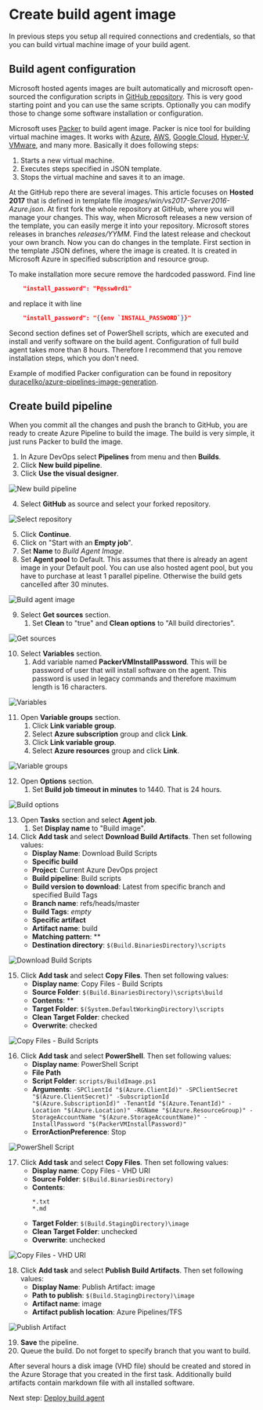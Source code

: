 # Create build agent image

In previous steps you setup all required connections and credentials, so that you can build virtual machine image of your build agent.

## Build agent configuration

Microsoft hosted agents images are built automatically and microsoft open-sourced the configuration scripts in [GitHub repository](https://github.com/Microsoft/azure-pipelines-image-generation). This is very good starting point and you can use the same scripts. Optionally you can modify those to change some software installation or configuration.

Microsoft uses [Packer](https://www.packer.io/) to build agent image. Packer is nice tool for building virtual machine images. It works with [Azure](https://azure.microsoft.com/), [AWS](https://aws.amazon.com/), [Google Cloud](https://cloud.google.com/), [Hyper-V](https://www.microsoft.com/en-us/server-cloud/solutions/virtualization.aspx), [VMware](https://www.vmware.com/), and many more. Basically it does following steps:
1. Starts a new virtual machine.
2. Executes steps specified in JSON template.
3. Stops the virtual machine and saves it to an image.

At the GitHub repo there are several images. This article focuses on **Hosted 2017** that is defined in template file _images/win/vs2017-Server2016-Azure.json_. At first fork the whole repository at GitHub, where you will manage your changes. This way, when Microsoft releases a new version of the template, you can easily merge it into your repository. Microsoft stores releases in branches _releases/YYMM_. Find the latest release and checkout your own branch. Now you can do changes in the template. First section in the template JSON defines, where the image is created. It is created in Microsoft Azure in specified subscription and resource group.

To make installation more secure remove the hardcoded password. Find line
```json
    "install_password": "P@ssw0rd1"
```
and replace it with line
```json
    "install_password": "{{env `INSTALL_PASSWORD`}}"
```

Second section defines set of PowerShell scripts, which are executed and install and verify software on the build agent. Configuration of full build agent takes more than 8 hours. Therefore I recommend that you remove installation steps, which you don't need.

Example of modified Packer configuration can be found in repository [duracellko/azure-pipelines-image-generation](https://github.com/duracellko/azure-pipelines-image-generation/tree/duracellko/1901.1/images/win).

## Create build pipeline

When you commit all the changes and push the branch to GitHub, you are ready to create Azure Pipeline to build the image. The build is very simple, it just runs Packer to build the image.

1. In Azure DevOps select **Pipelines** from menu and then **Builds**.
2. Click **New build pipeline**.
3. Click **Use the visual designer**.

![New build pipeline](images/Create_build_agent_image_New_build_pipeline.png)

4. Select **GitHub** as source and select your forked repository.

![Select repository](images/Create_build_agent_image_Select_repository.png)

5. Click **Continue**.
6. Click on "Start with an **Empty job**".
7. Set **Name** to _Build Agent Image_.
8. Set **Agent pool** to Default. This assumes that there is already an agent image in your Default pool. You can use also hosted agent pool, but you have to purchase at least 1 parallel pipeline. Otherwise the build gets cancelled after 30 minutes.

![Build agent image](images/Create_build_agent_image_Build_image.png)

9. Select **Get sources** section.
    1. Set **Clean** to "true" and **Clean options** to "All build directories".

![Get sources](images/Create_build_agent_image_Get_sources.png)

10. Select **Variables** section.
    1. Add variable named **PackerVMInstallPassword**. This will be password of user that will install software on the agent. This password is used in legacy commands and therefore maximum length is 16 characters.

![Variables](images/Create_build_agent_image_Variables.png)

11. Open **Variable groups** section.
    1. Click **Link variable group**.
    2. Select **Azure subscription** group and click **Link**.
    3. Click **Link variable group**.
    4. Select **Azure resources** group and click **Link**.

![Variable groups](images/Create_build_agent_image_Variable_groups.png)

12. Open **Options** section.
    1. Set **Build job timeout in minutes** to 1440. That is 24 hours.

![Build options](images/Create_build_agent_image_Build_options.png)

13. Open **Tasks** section and select **Agent job**.
    1. Set **Display name** to "Build image".
14. Click **Add task** and select **Download Build Artifacts**. Then set following values:
    - **Display Name**: Download Build Scripts
    - **Specific build**
    - **Project**: Current Azure DevOps project
    - **Build pipeline**: Build scripts
    - **Build version to download**: Latest from specific branch and specified Build Tags
    - **Branch name**: refs/heads/master
    - **Build Tags**: _empty_
    - **Specific artifact**
    - **Artifact name**: build
    - **Matching pattern**: **
    - **Destination directory**: `$(Build.BinariesDirectory)\scripts`

![Download Build Scripts](images/Create_build_agent_image_Download_Build_Scripts.png)

15. Click **Add task** and select **Copy Files**. Then set following values:
    - **Display name**: Copy Files - Build Scripts
    - **Source Folder**: `$(Build.BinariesDirectory)\scripts\build`
    - **Contents**: **
    - **Target Folder**: `$(System.DefaultWorkingDirectory)\scripts`
    - **Clean Target Folder**: checked
    - **Overwrite**: checked

![Copy Files - Build Scripts](images/Create_build_agent_image_Copy_Files_Build_Scripts.png)

16. Click **Add task** and select **PowerShell**. Then set following values:
    - **Display name**: PowerShell Script
    - **File Path**
    - **Script Folder**: `scripts/BuildImage.ps1`
    - **Arguments**: `-SPClientId "$(Azure.ClientId)" -SPClientSecret "$(Azure.ClientSecret)" -SubscriptionId "$(Azure.SubscriptionId)" -TenantId "$(Azure.TenantId)" -Location "$(Azure.Location)" -RGName "$(Azure.ResourceGroup)" -StorageAccountName "$(Azure.StorageAccountName)" -InstallPassword "$(PackerVMInstallPassword)"`
    - **ErrorActionPreference**: Stop

![PowerShell Script](images/Create_build_agent_image_PowerShell_Script.png)

17. Click **Add task** and select **Copy Files**. Then set following values:
    - **Display name**: Copy Files - VHD URI
    - **Source Folder**: `$(Build.BinariesDirectory)`
    - **Contents**:
        ```
        *.txt
        *.md
        ```
    - **Target Folder**: `$(Build.StagingDirectory)\image`
    - **Clean Target Folder**: unchecked
    - **Overwrite**: unchecked

![Copy Files - VHD URI](images/Create_build_agent_image_Copy_Files_VHD_URI.png)

18. Click **Add task** and select **Publish Build Artifacts**. Then set following values:
    - **Display Name**: Publish Artifact: image
    - **Path to publish**: `$(Build.StagingDirectory)\image`
    - **Artifact name**: image
    - **Artifact publish location**: Azure Pipelines/TFS

![Publish Artifact](images/Create_build_agent_image_Publish_Artifact.png)

19. **Save** the pipeline.
20. Queue the build. Do not forget to specify branch that you want to build.

After several hours a disk image (VHD file) should be created and stored in the Azure Storage that you created in the first task. Additionally build artifacts contain markdown file with all installed software.

Next step: [Deploy build agent](Deploy_build_agent.md)
